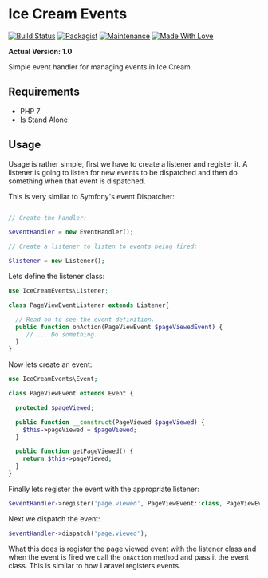 # Ice Cream Events

[![Build Status](https://travis-ci.org/AdamKyle/ice-cream-events.svg?branch=master)](https://travis-ci.org/AdamKyle/ice-cream-events)
[![Packagist](https://img.shields.io/packagist/v/ice-cream/events.svg?style=flat)](https://packagist.org/packages/ice-cream/events)
[![Maintenance](https://img.shields.io/maintenance/yes/2017.svg)]()
[![Made With Love](https://img.shields.io/badge/Made%20With-Love-green.svg)]()

**Actual Version: 1.0**

Simple event handler for managing events in Ice Cream.

## Requirements

- PHP 7
- Is Stand Alone

## Usage

Usage is rather simple, first we have to create a listener and register it. A listener is going to listen for new events to be dispatched and then do something when that event is dispatched.

This is very similar to Symfony's event Dispatcher:

```php

// Create the handler:

$eventHandler = new EventHandler();

// Create a listener to listen to events being fired:

$listener = new Listener();
```

Lets define the listener class:

```php
use IceCreamEvents\Listener;

class PageViewEventListener extends Listener{

  // Read on to see the event definition.
  public function onAction(PageViewEvent $pageViewedEvent) {
     // ... Do something.
  }
}
```

Now lets create an event:

```php
use IceCreamEvents\Event;

class PageViewEvent extends Event {

  protected $pageViewed;

  public function __construct(PageViewed $pageViewed) {
    $this->pageViewed = $pageViewed;
  }

  public function getPageViewed() {
    return $this->pageViewed;
  }
}
```

Finally lets register the event with the appropriate listener:

```php
$eventHandler->register('page.viewed', PageViewEvent::class, PageViewEventListener::class, 'onAction');
```

Next we dispatch the event:

```php
$eventHandler->dispatch('page.viewed');
```

What this does is register the page viewed event with the listener class and when the event is fired we call the `onAction` method and pass it the event class. This is similar to how Laravel registers events.

